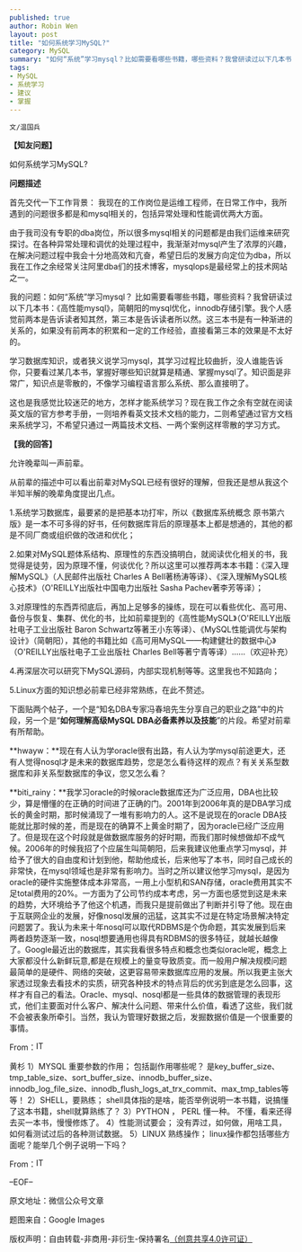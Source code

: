 ```yaml
---
published: true
author: Robin Wen
layout: post
title: "如何系统学习MySQL?"
category: MySQL
summary: "如何“系统”学习mysql？比如需要看哪些书籍，哪些资料？我曾研读过以下几本书：《高性能mysql》，简朝阳的mysql优化，innodb存储引擎。我个人感觉前两本是告诉读者知其然，第三本是告诉读者所以然。这三本书是有一种渐进的关系的，如果没有前两本的积累和一定的工作经验，直接看第三本的效果是不太好的。学习数据库知识，或者狭义说学习mysql，其学习过程比较曲折，没人谁能告诉你，只要看过某几本书，掌握好哪些知识就算是精通、掌握mysql了。知识面是非常广，知识点是零散的，不像学习编程语言那么系统、那么直接明了。"
tags: 
- MySQL
- 系统学习
- 建议
- 掌握
---
```


`文/温国兵`

**【知友问题】**

如何系统学习MySQL?

**问题描述**

首先交代一下工作背景：
我现在的工作岗位是运维工程师，在日常工作中，我所遇到的问题很多都是和mysql相关的，包括异常处理和性能调优两大方面。

由于我司没有专职的dba岗位，所以很多mysql相关的问题都是由我们运维来研究探讨。在各种异常处理和调优的处理过程中，我渐渐对mysql产生了浓厚的兴趣，在解决问题过程中我会十分地高效和亢奋，希望日后的发展方向定位为dba，所以我在工作之余经常关注阿里dba们的技术博客，mysqlops是最经常上的技术网站之一。

我的问题：如何“系统”学习mysql？
比如需要看哪些书籍，哪些资料？我曾研读过以下几本书：《高性能mysql》，简朝阳的mysql优化，innodb存储引擎。我个人感觉前两本是告诉读者知其然，第三本是告诉读者所以然。这三本书是有一种渐进的关系的，如果没有前两本的积累和一定的工作经验，直接看第三本的效果是不太好的。

学习数据库知识，或者狭义说学习mysql，其学习过程比较曲折，没人谁能告诉你，只要看过某几本书，掌握好哪些知识就算是精通、掌握mysql了。知识面是非常广，知识点是零散的，不像学习编程语言那么系统、那么直接明了。

这也是我感觉比较迷茫的地方，怎样才能系统学习？现在我工作之余有空就在阅读英文版的官方参考手册，一则培养看英文技术文档的能力，二则希望通过官方文档来系统学习，不希望只通过一两篇技术文档、一两个案例这样零散的学习方式。

**【我的回答】**

允许晚辈叫一声前辈。

从前辈的描述中可以看出前辈对MySQL已经有很好的理解，但我还是想从我这个半知半解的晚辈角度提出几点。

1.系统学习数据库，最要紧的是把基本功打牢，所以《数据库系统概念 原书第六版》是一本不可多得的好书，任何数据库背后的原理基本上都是想通的，其他的都是不同厂商或组织做的改进和优化；

2.如果对MySQL题体系结构、原理性的东西没搞明白，就阅读优化相关的书，我觉得是徒劳，因为原理不懂，何谈优化？所以这里可以推荐两本本书籍：《深入理解MySQL》（人民邮件出版社 Charles A Bell著杨涛等译）、《深入理解MySQL核心技术》（O'REILLY出版社中国电力出版社 Sasha Pachev著李芳等译）；

3.对原理性的东西弄彻底后，再加上足够多的操练，现在可以看些优化、高可用、备份与恢复、集群、优化的书，比如前辈提到的《高性能MySQL》（O'REILLY出版社电子工业出版社 Baron Schwartz等著王小东等译）、《MySQL性能调优与架构设计》（简朝阳），其他的书籍比如《高可用MySQL——构建健壮的数据中心》（O'REILLY出版社电子工业出版社 Charles Bell等著宁青等译）……（欢迎补充）

4.再深层次可以研究下MySQL源码，内部实现机制等等。这里我也不知路向；

5.Linux方面的知识想必前辈已经非常熟练，在此不赘述。

下面贴两个帖子，一个是“知名DBA专家冯春培先生分享自己的职业之路”中的片段，另一个是“**如何理解高级MySQL DBA必备素养以及技能**”的片段。希望对前辈有所帮助。

**hwayw：**现在有人认为学oracle很有出路，有人认为学mysql前途更大，还有人觉得nosql才是未来的数据库趋势，您是怎么看待这样的观点？有关关系型数据库和非关系型数据库的争议，您又怎么看？

**biti_rainy：**我学习oracle的时候oracle数据库还为广泛应用，DBA也比较少，算是懵懂的在正确的时间进了正确的门。2001年到2006年真的是DBA学习成长的黄金时期，那时候涌现了一堆有影响力的人。这不是说现在的oracle DBA技能就比那时候的差，而是现在的确算不上黄金时期了，因为oracle已经广泛应用了。但是现在这个时段就是做数据库服务的好时期，而我们那时候想做却不成气候。2006年的时候我招了个应届生叫简朝阳，后来我建议他重点学习mysql，并给予了很大的自由度和计划到他，帮助他成长，后来他写了本书，同时自己成长的非常快，在mysql领域也是非常有影响力。当时之所以建议他学习mysql，是因为oracle的硬件实施整体成本非常高，一用上小型机和SAN存储，oracle费用其实不足total费用的20%。一方面为了公司节约成本考虑，另一方面也感觉到这是未来的趋势，大环境给予了他这个机遇，而我只是提前做出了判断并引导了他。现在由于互联网企业的发展，好像nosql发展的迅猛，这其实不过是在特定场景解决特定问题罢了。我认为未来十年nosql可以取代RDBMS是个伪命题，其实发展到后来两者趋势逐渐一致，nosql想要通用也得具有RDBMS的很多特征，就越长越像了。Google最近出的数据库，其实我看很多特点和概念也类似oracle呢，概念上大家都没什么新鲜玩意,都是在规模上的量变导致质变。而一般用户解决规模问题最简单的是硬件、网络的突破，这更容易带来数据库应用的发展。所以我更主张大家透过现象去看技术的实质，研究各种技术的特点背后的优劣到底是怎么回事，这样才有自己的看法。Oracle、mysql、nosql都是一些具体的数据管理的表现形式，他们主要面对什么客户、解决什么问题、带来什么价值，看透了这些，我们就不会被表象所牵引。当然，我认为管理好数据之后，发掘数据价值是一个很重要的事情。

From：<a href="http://www.itpub.net/thread-1573610-1-1.html" target="_blank"><img src="http://i.imgur.com/luz6LB6.png" title="ITPUB" border="0" alt="ITPUB" height="16px" width="16px" /></a>

黄杉
1）MYSQL 重要参数的作用； 包括副作用哪些呢？ 是key_buffer_size、tmp_table_size、sort_buffer_size、innodb_buffer_size、innodb_log_file_size、innodb_flush_logs_at_trx_commit、max_tmp_tables等等！
2）SHELL，要熟练； shell具体指的是啥，能否举例说明一本书籍，说搞懂了这本书籍，shell就算熟练了？
3）PYTHON ， PERL 懂一种。 不懂，看来还得去买一本书，慢慢修炼了。
4）性能测试要会； 没有弄过，如何做，用啥工具，如何看测试过后的各种测试数据。
5）LINUX 熟练操作； linux操作都包括哪些方面呢？能举几个例子说明一下吗？

From：<a href="http://www.itpub.net/thread-1480980-1-1.html" target="_blank"><img src="http://i.imgur.com/luz6LB6.png" title="ITPUB" border="0" alt="ITPUB" height="16px" width="16px" /></a>

–EOF–

原文地址：微信公众号文章

题图来自：Google Images

版权声明：自由转载-非商用-非衍生-保持署名<a href="http://creativecommons.org/licenses/by-nc-nd/4.0/deed.zh" target="_blank">（创意共享4.0许可证）</a>
